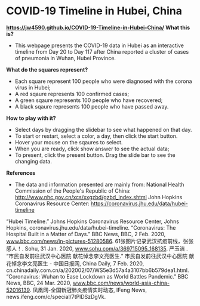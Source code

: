 # COVID-19 Timeline in Hubei, China
**https://jw4590.github.io/COVID-19-Timeline-in-Hubei-China/**
**What this is?**
- This webpage presents the COVID-19 data in Hubei as an interactive timeline from Day 20 to Day 117 after China reported a cluster of cases of pneumonia in Wuhan, Hubei Province.

**What do the squares represent?**
- Each square represent 100 people who were diagnosed with the corona virus in Hubei;
- A red sqaure represents 100 confirmed cases;
- A green sqaure represents 100 people who have recovered;
- A black sqaure represents 100 people who have passed away.

**How to play with it?**
- Select days by dragging the slidebar to see what happened on that day.
- To start or restart, select a color, a day, then click the start button.
- Hover your mouse on the sqaures to select.
- When you are ready, click show answer to see the actual data;
- To present, click the present button. Drag the slide bar to see the changing data.

**References**
- The data and information presented are mainly from: 
National Health Commission of the People's Republic of China: http://www.nhc.gov.cn/xcs/xxgzbd/gzbd_index.shtml
John Hopkins Coronavirus Resource Center: https://coronavirus.jhu.edu/data/hubei-timeline

“Hubei Timeline.” Johns Hopkins Coronavirus Resource Center, Johns Hopkins, coronavirus.jhu.edu/data/hubei-timeline.
“Coronavirus: The Hospital Built in a Matter of Days.” BBC News, BBC, 2 Feb. 2020, www.bbc.com/news/in-pictures-51280586.
61张图片记录武汉抗疫前线，张张感人！. Sohu, 31 Jan. 2020, www.sohu.com/a/369715095_168135.
严玉洁 . “市民自发前往武汉中心医院 献花悼念李文亮医生.” 市民自发前往武汉中心医院 献花悼念李文亮医生 - 中国日报网, China Daily, 7 Feb. 2020, cn.chinadaily.com.cn/a/202002/07/WS5e3d57a4a3107bb6b579dea1.html.
“Coronavirus: Wuhan to Ease Lockdown as World Battles Pandemic.” BBC News, BBC, 24 Mar. 2020, www.bbc.com/news/world-asia-china-52016139.
凤凰网-全国新冠肺炎疫情实时动态, IFeng News, news.ifeng.com/c/special/7tPlDSzDgVk.



